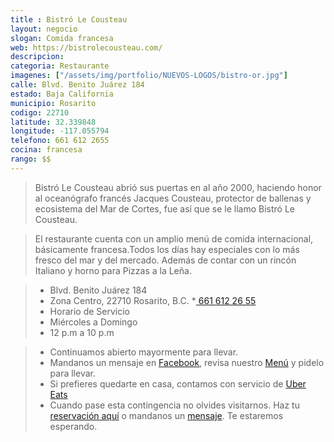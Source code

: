 ```yaml
---
title : Bistró Le Cousteau
layout: negocio
slogan: Comida francesa
web: https://bistrolecousteau.com/
descripcion: 
categoria: Restaurante
imagenes: ["/assets/img/portfolio/NUEVOS-LOGOS/bistro-or.jpg"]
calle: Blvd. Benito Juárez 184
estado: Baja California
municipio: Rosarito
codigo: 22710
latitude: 32.339848
longitude: -117.055794
telefono: 661 612 2655
cocina: francesa
rango: $$
---
```


> Bistró Le Cousteau abrió sus puertas en al año 2000, haciendo honor al oceanógrafo francés Jacques Cousteau, protector de ballenas y ecosistema del Mar de Cortes, fue así que se le llamo Bistró Le Cousteau.

> El restaurante cuenta con un amplio menú de comida internacional, básicamente francesa.Todos los días hay especiales con lo más fresco del mar y del mercado. Además de contar con un rincón Italiano y horno para Pizzas a la Leña.


 >* Blvd. Benito Juárez 184
 >* Zona Centro, 22710 Rosarito, B.C.
 >*<a href="tel:+526616122655"> 661 612 26 55</a>
 >* Horario de Servicio
 >* Miércoles a Domingo  
 >* 12 p.m a 10 p.m
   
 >* Continuamos abierto mayormente para llevar. 
 >* Mandanos un mensaje en [Facebook](https://www.facebook.com/BistroLeCousteau/), revisa nuestro [Menú](https://bistrolecousteau.com/#menu-list) y pidelo para llevar. 
 >* Si prefieres quedarte en casa, contamos con servicio de [Uber Eats](https://www.ubereats.com/tijuana/food-delivery/restaurant-bistro-le-cousteau/D99q_rUsQ2u8mKKzM2dtYA#_)
 >* Cuando pase esta contingencia no olvides visitarnos. Haz tu [reservación aquí](https://bistrolecousteau.com/#contact) o mandanos un [mensaje](https://www.facebook.com/BistroLeCousteau). 
 Te estaremos esperando.
